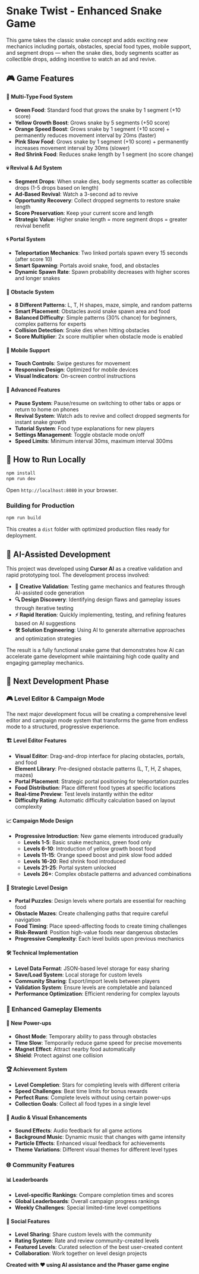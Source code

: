# Snake Twist - Enhanced Snake Game
This game takes the classic snake concept and adds exciting new mechanics including portals, obstacles, special food types, mobile support, and segment drops — when the snake dies, body segments scatter as collectible drops, adding incentive to watch an ad and revive.

## 🎮 Game Features

#### 🍎 Multi-Type Food System
- **Green Food**: Standard food that grows the snake by 1 segment (+10 score)
- **Yellow Growth Boost**: Grows snake by 5 segments (+50 score)
- **Orange Speed Boost**: Grows snake by 1 segment (+10 score) + permanently reduces movement interval by 20ms (faster)
- **Pink Slow Food**: Grows snake by 1 segment (+10 score) + permanently increases movement interval by 30ms (slower)
- **Red Shrink Food**: Reduces snake length by 1 segment (no score change)

#### 💀 Revival & Ad System
- **Segment Drops**: When snake dies, body segments scatter as collectible drops (1-5 drops based on length)
- **Ad-Based Revival**: Watch a 3-second ad to revive
- **Opportunity Recovery**: Collect dropped segments to restore snake length
- **Score Preservation**: Keep your current score and length
- **Strategic Value**: Higher snake length = more segment drops = greater revival benefit

#### 🌀 Portal System
- **Teleportation Mechanics**: Two linked portals spawn every 15 seconds (after score 10)
- **Smart Spawning**: Portals avoid snake, food, and obstacles
- **Dynamic Spawn Rate**: Spawn probability decreases with higher scores and longer snakes

#### 🧱 Obstacle System
- **8 Different Patterns**: L, T, H shapes, maze, simple, and random patterns
- **Smart Placement**: Obstacles avoid snake spawn area and food
- **Balanced Difficulty**: Simple patterns (30% chance) for beginners, complex patterns for experts
- **Collision Detection**: Snake dies when hitting obstacles
- **Score Multiplier**: 2x score multiplier when obstacle mode is enabled

#### 📱 Mobile Support
- **Touch Controls**: Swipe gestures for movement
- **Responsive Design**: Optimized for mobile devices
- **Visual Indicators**: On-screen control instructions

#### 🎯 Advanced Features
- **Pause System**: Pause/resume on switching to other tabs or apps or return to home on phones
- **Revival System**: Watch ads to revive and collect dropped segments for instant snake growth
- **Tutorial System**: Food type explanations for new players
- **Settings Management**: Toggle obstacle mode on/off
- **Speed Limits**: Minimum interval 30ms, maximum interval 300ms


## 🚀 How to Run Locally

```bash
npm install
npm run dev
```

Open `http://localhost:8080` in your browser.

### Building for Production

```bash
npm run build
```

This creates a `dist` folder with optimized production files ready for deployment.

## 🤖 AI-Assisted Development

This project was developed using **Cursor AI** as a creative validation and rapid prototyping tool. The development process involved:

- **🎯 Creative Validation**: Testing game mechanics and features through AI-assisted code generation
- **🔍 Design Discovery**: Identifying design flaws and gameplay issues through iterative testing
- **⚡ Rapid Iteration**: Quickly implementing, testing, and refining features based on AI suggestions
- **🛠️ Solution Engineering**: Using AI to generate alternative approaches and optimization strategies

The result is a fully functional snake game that demonstrates how AI can accelerate game development while maintaining high code quality and engaging gameplay mechanics.

## 🎯 Next Development Phase

### 🎮 Level Editor & Campaign Mode
The next major development focus will be creating a comprehensive level editor and campaign mode system that transforms the game from endless mode to a structured, progressive experience.

#### 🏗️ Level Editor Features
- **Visual Editor**: Drag-and-drop interface for placing obstacles, portals, and food
- **Element Library**: Pre-designed obstacle patterns (L, T, H, Z shapes, mazes)
- **Portal Placement**: Strategic portal positioning for teleportation puzzles
- **Food Distribution**: Place different food types at specific locations
- **Real-time Preview**: Test levels instantly within the editor
- **Difficulty Rating**: Automatic difficulty calculation based on layout complexity

#### 📈 Campaign Mode Design
- **Progressive Introduction**: New game elements introduced gradually
  - **Levels 1-5**: Basic snake mechanics, green food only
  - **Levels 6-10**: Introduction of yellow growth boost food
  - **Levels 11-15**: Orange speed boost and pink slow food added
  - **Levels 16-20**: Red shrink food introduced
  - **Levels 21-25**: Portal system unlocked
  - **Levels 26+**: Complex obstacle patterns and advanced combinations

#### 🎯 Strategic Level Design
- **Portal Puzzles**: Design levels where portals are essential for reaching food
- **Obstacle Mazes**: Create challenging paths that require careful navigation
- **Food Timing**: Place speed-affecting foods to create timing challenges
- **Risk-Reward**: Position high-value foods near dangerous obstacles
- **Progressive Complexity**: Each level builds upon previous mechanics

#### 🛠️ Technical Implementation
- **Level Data Format**: JSON-based level storage for easy sharing
- **Save/Load System**: Local storage for custom levels
- **Community Sharing**: Export/import levels between players
- **Validation System**: Ensure levels are completable and balanced
- **Performance Optimization**: Efficient rendering for complex layouts

### 🎨 Enhanced Gameplay Elements

#### 🚀 New Power-ups
- **Ghost Mode**: Temporary ability to pass through obstacles
- **Time Slow**: Temporarily reduce game speed for precise movements
- **Magnet Effect**: Attract nearby food automatically
- **Shield**: Protect against one collision

#### 🏆 Achievement System
- **Level Completion**: Stars for completing levels with different criteria
- **Speed Challenges**: Beat time limits for bonus rewards
- **Perfect Runs**: Complete levels without using certain power-ups
- **Collection Goals**: Collect all food types in a single level

#### 🎵 Audio & Visual Enhancements
- **Sound Effects**: Audio feedback for all game actions
- **Background Music**: Dynamic music that changes with game intensity
- **Particle Effects**: Enhanced visual feedback for achievements
- **Theme Variations**: Different visual themes for different level types

### 🌐 Community Features

#### 📊 Leaderboards
- **Level-specific Rankings**: Compare completion times and scores
- **Global Leaderboards**: Overall campaign progress rankings
- **Weekly Challenges**: Special limited-time level competitions

#### 🤝 Social Features
- **Level Sharing**: Share custom levels with the community
- **Rating System**: Rate and review community-created levels
- **Featured Levels**: Curated selection of the best user-created content
- **Collaboration**: Work together on level design projects
 

**Created with ❤️ using AI assistance and the Phaser game engine**
